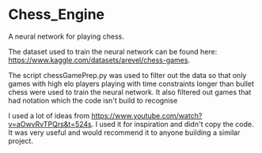 # Chess_Engine
A neural network for playing chess.

The dataset used to train the neural network can be found here: https://www.kaggle.com/datasets/arevel/chess-games.

The script chessGamePrep.py was used to filter out the data so that only games with high elo players playing with time constraints longer than bullet chess were used to train the neural network. It also filtered out games that had notation which the code isn't build to recognise

I used a lot of ideas from https://www.youtube.com/watch?v=aOwvRvTPQrs&t=524s. I used it for inspiration and didn't copy the code. It was very useful and would recommend it to anyone building a similar project.